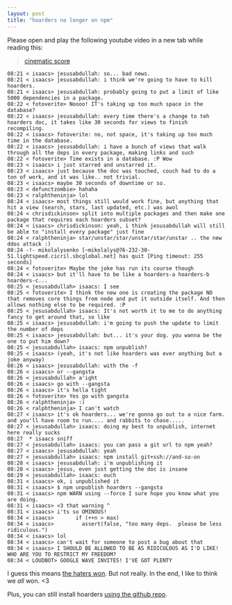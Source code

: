 ```yaml
---
layout: post
title: "hoarders no longer on npm"
---
```


Please open and play the following youtube video in a new tab while reading this:

> [cinematic score](https://www.youtube.com/watch?v=WChTqYlDjtI)

    08:21 < isaacs> jesusabdullah: so... bad news.
    08:21 < isaacs> jesusabdullah: i think we're going to have to kill hoarders.
    08:21 < isaacs> jesusabdullah: probably going to put a limit of like 5000 dependencies in a package.
    08:22 < fotoverite> Noooo! IT's taking up too much space in the database?
    08:22 < isaacs> jesusabdullah: every time there's a change to teh hoarders doc, it takes like 30 seconds for views to finish recompiling.
    08:22 < isaacs> fotoverite: no, not space, it's taking up too much time in the database.
    08:22 < isaacs> jesusabdullah: i have a bunch of views that walk through all the deps in every package, making links and such
    08:22 < fotoverite> Time exists in a database. :P Wow
    08:23 < isaacs> i just starred and unstarred it.
    08:23 < isaacs> just because the doc was touched, couch had to do a ton of work, and it was like.. not trivial.
    08:23 < isaacs> maybe 30 seconds of downtime or so.
    08:23 < defunctzombie> hahaha
    08:23 < ralphtheninja> lol
    08:24 < isaacs> most things still would work fine, but anything that hit a view (search, stars, last updated, etc.) was awol
    08:24 < chrisdickinson> split into multiple packages and then make one package that requires each hoarders subset?
    08:24 < isaacs> chrisdickinson: yeah, i think jesusabdullah will still be able to "install every package" just fine
    08:24 < ralphtheninja> star/unstar/star/unstar/star/unstar .. the new ddos attack :)
    08:24 -!- mikolalysenko [~mikolalys@76-232-30-51.lightspeed.cicril.sbcglobal.net] has quit [Ping timeout: 255 seconds]
    08:24 < fotoverite> Maybe the joke has run its course though
    08:24 < isaacs> but it'll have to be like a hoarders-a hoarders-b hoarders-c...
    08:25 < jesusabdullah> isaacs: I see
    08:25 < fotoverite> I think the new one is creating the package NO that removes core things from node and put it outside itself. And then allows nothing else to be required. :P
    08:25 < jesusabdullah> isaacs: It's not worth it to me to do anything fancy to get around that, so like
    08:25 < isaacs> jesusabdullah: i'm going to push the update to limit the number of deps
    08:25 < isaacs> jesusabdullah: but... it's your dog. you wanna be the one to put him down?
    08:25 < jesusabdullah> isaacs: npm unpublish?
    08:25 < isaacs> (yeah, it's not like hoarders was ever anything but a joke anyway)
    08:26 < isaacs> jesusabdullah: with the -f
    08:26 < isaacs> or --gangsta
    08:26 < jesusabdullah> a'ight
    08:26 < isaacs> go with --gangsta
    08:26 < isaacs> it's hella tight
    08:26 < fotoverite> Yes go with gangsta
    08:26 < ralphtheninja> :)
    08:26 < ralphtheninja> I can't watch
    08:27 < isaacs> it's ok hoarders... we're gonna go out to a nice farm. and you'll have room to run.... and rabbits to chase.....
    08:27 < jesusabdullah> isaacs: doing my best to unpublish, internet here really sucks
    08:27  * isaacs sniff
    08:27 < jesusabdullah> isaacs: you can pass a git url to npm yeah?
    08:27 < isaacs> jesusabdullah: yeah
    08:27 < jesusabdullah> isaacs: npm install git+ssh://and-so-on
    08:28 < isaacs> jesusabdullah: i'm unpublishing it
    08:28 < isaacs> jesus, even just getting the doc is insane
    08:29 < jesusabdullah> isaacs: ouch
    08:31 < isaacs> ok, i unpublished it
    08:31 < isaacs> $ npm unpublish hoarders --gangsta
    08:31 < isaacs> npm WARN using --force I sure hope you know what you are doing.
    08:31 < isaacs> <3 that warning ^
    08:31 < isaacs> i'ts so OMINOUS!
    08:34 < isaacs>       if (++n > max)
    08:34 < isaacs>         assert(false, "too many deps.  please be less ridiculous.")
    08:34 < isaacs> lol
    08:34 < isaacs> can't wait for someone to post a bug about that
    08:34 < isaacs> I SHOULD BE ALLOWED TO BE AS RIDICULOUS AS I'D LIKE! WHO ARE YOU TO RESTRICT MY FREEDOM?
    08:34 < LOUDBOT> GOOGLE WAVE INVITES! I'VE GOT PLENTY

I guess this means [the haters won](https://github.com/jesusabdullah/hoarders/issues/2). But not really. In the end, I like to think we *all* won. <3

Plus, you can still install hoarders [using the github repo](https://github.com/jesusabdullah/hoarders).
